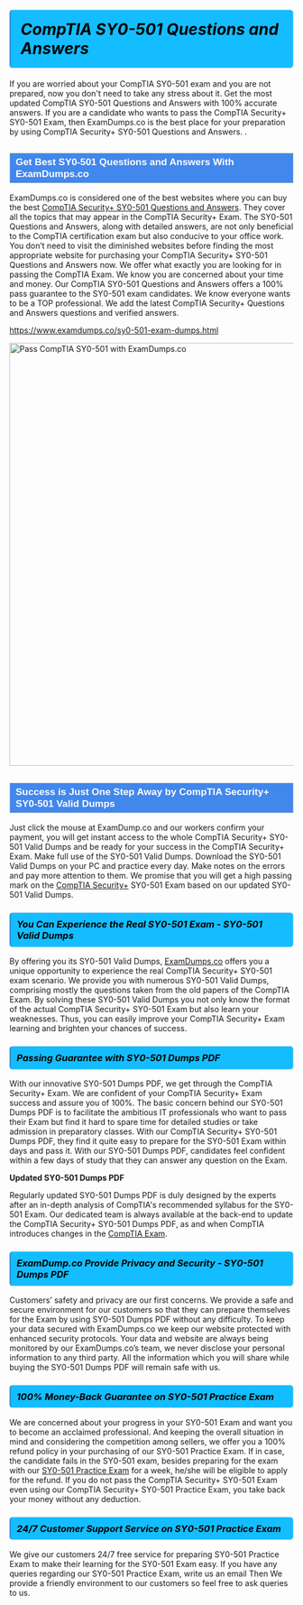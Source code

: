 <h1>                <strong><span style="display: block; color: #000000; background: #14BDFF; border: 0.5px solid #AED6F1; border-left: 3px solid #3498DB; padding: .6em; border-radius: 6px;">                     <em>CompTIA SY0-501 <span class="exam_variation">Questions and Answers</span> </em>                </span></strong>            </h1>                        <p>If you are worried about your CompTIA SY0-501 exam and you are not prepared, now you don't need to take any stress about it.             Get the most updated CompTIA SY0-501 <span class="exam_variation">Questions and Answers</span> with 100% accurate answers. If you are a candidate who wants to pass the             CompTIA Security+ SY0-501 Exam, then ExamDumps.co is the best place for your preparation by using CompTIA Security+ SY0-501 <span class="exam_variation">Questions and Answers</span>. .</p>                        <h2 style="background: #4287ec; border: 1px solid #cccccc; padding: 5px 10px;">                <span style="color: #ffffff;">                    <span style="font-size: 11pt;">                        <span style="line-height: normal;">                            <span style="font-family: Calibri,sans-serif;">                                <strong>                                    <span style="font-size: 13.0pt;">Get Best SY0-501 <span class="exam_variation">Questions and Answers</span> With ExamDumps.co</span>                                </strong>                            </span>                        </span>                    </span>                </span>            </h2>                        <p>ExamDumps.co is considered one of the best websites where you can buy the best <a href="https://www.examdumps.co/comptia-security-exam-dumps.html">CompTIA Security+ SY0-501 <span class="exam_variation">Questions and Answers</span></a>.             They cover all the topics that may appear in the CompTIA Security+ Exam. The SY0-501 <span class="exam_variation">Questions and Answers</span>,             along with detailed answers, are not only beneficial to the CompTIA certification exam but also conducive to your office work.             You don’t need to visit the diminished websites before finding the most appropriate website for purchasing your             CompTIA Security+ SY0-501 <span class="exam_variation">Questions and Answers</span> now. We offer what exactly you are looking for in passing the CompTIA Exam.             We know you are concerned about your time and money. Our CompTIA SY0-501 <span class="exam_variation">Questions and Answers</span> offers a 100% pass guarantee to the             SY0-501 exam candidates. We know everyone wants to be a TOP professional. We add the latest CompTIA Security+ <span class="exam_variation">Questions and Answers</span> questions and verified answers.</p>                        <p><a href="https://www.examdumps.co/sy0-501-exam-dumps.html">https://www.examdumps.co/sy0-501-exam-dumps.html</a></p>                        <p><a href="https://www.examdumps.co/"><img src="https://www.examdumps.co//images/banners/big-sale-20-percent-discount-offer-examdumps.jpg" class="postImage" alt="Pass CompTIA SY0-501 with ExamDumps.co" width="750"></a></p>                            <h2 style="background: #4287ec; border: 1px solid #cccccc; padding: 5px 10px;">                <span style="color: #ffffff;">                    <span style="font-size: 11pt;">                        <span style="line-height: normal;">                            <span style="font-family: Calibri,sans-serif;">                                <strong>                                    <span style="font-size: 13.0pt;">Success is Just One Step Away by CompTIA Security+ SY0-501 <span class="exam_variation2">Valid Dumps</span></span>                                </strong>                            </span>                        </span>                    </span>                </span>            </h2>                        <p>Just click the mouse at ExamDump.co and our workers confirm your payment, you will get instant access to the whole CompTIA Security+ SY0-501 <span class="exam_variation2">Valid Dumps</span>             and be ready for your success in the CompTIA Security+ Exam. Make full use of the SY0-501 <span class="exam_variation2">Valid Dumps</span>. Download the SY0-501 <span class="exam_variation2">Valid Dumps</span> on your             PC and practice every day. Make notes on the errors and pay more attention to them. We promise that you will get a high passing mark on the             <a href="https://www.examdumps.co/sy0-501-exam-dumps.html">CompTIA Security+</a> SY0-501 Exam based on our updated SY0-501 <span class="exam_variation2">Valid Dumps</span>.</p>                        <h3>                <strong>                    <span style="display: block; color: #000000; background: #14BDFF; border: 0.5px solid #AED6F1; border-left: 3px solid #3498DB; padding: .6em; border-radius: 6px;">                        <em>You Can Experience the Real SY0-501 Exam - SY0-501 <span class="exam_variation2">Valid Dumps</span></em>                    </span>                </strong>            </h3>                        <p>By offering you its SY0-501 <span class="exam_variation2">Valid Dumps</span>, <a href="https://www.examdumps.co/">ExamDumps.co</a> offers you a unique opportunity to experience the real             CompTIA Security+ SY0-501 exam scenario. We provide you with numerous SY0-501 <span class="exam_variation2">Valid Dumps</span>, comprising mostly             the questions taken from the old papers of the CompTIA Exam. By solving these SY0-501 <span class="exam_variation2">Valid Dumps</span> you not only know the format of the actual             CompTIA Security+ SY0-501 Exam but also learn your weaknesses. Thus, you can easily improve your             CompTIA Security+ Exam learning and brighten your chances of success.</p>                        <h3>                <strong>                    <span style="display: block; color: #000000; background: #14BDFF; border: 0.5px solid #AED6F1; border-left: 3px solid #3498DB; padding: .6em; border-radius: 6px;">                        <em>Passing Guarantee with SY0-501 <span class="exam_variation3">Dumps PDF</span></em>                    </span>                </strong>            </h3>                        <p>With our innovative SY0-501 <span class="exam_variation3">Dumps PDF</span>, we get through the CompTIA Security+ Exam. We are confident of your CompTIA Security+ Exam             success and assure you of 100%. The basic concern behind our SY0-501 <span class="exam_variation3">Dumps PDF</span> is to facilitate the ambitious IT professionals who want to pass their             Exam but find it hard to spare time for detailed studies or take admission in preparatory classes. With our CompTIA Security+ SY0-501 <span class="exam_variation3">Dumps PDF</span>, they             find it quite easy to prepare for the SY0-501 Exam within days and pass it. With our SY0-501 <span class="exam_variation3">Dumps PDF</span>, candidates feel confident within a few days of             study that they can answer any question on the Exam.</p>                        <p><strong>Updated SY0-501 <span class="exam_variation3">Dumps PDF</span></strong></p>                        <p>Regularly updated SY0-501 <span class="exam_variation3">Dumps PDF</span> is duly designed by the experts after an in-depth analysis of CompTIA's recommended syllabus for the SY0-501 Exam.             Our dedicated team is always available at the back-end to update the CompTIA Security+ SY0-501 <span class="exam_variation3">Dumps PDF</span>,             as and when CompTIA introduces changes in the <a href="https://www.examdumps.co/comptia-exam-dumps.html">CompTIA Exam</a>.</p>                        <h3>                <strong>                    <span style="display: block; color: #000000; background: #14BDFF; border: 0.5px solid #AED6F1; border-left: 3px solid #3498DB; padding: .6em; border-radius: 6px;">                        <em>ExamDump.co Provide Privacy and Security - SY0-501 <span class="exam_variation3">Dumps PDF</span></em>                    </span>                </strong>            </h3>                        <p>Customers’ safety and privacy are our first concerns. We provide a safe and secure environment for our customers so that they can prepare themselves for the Exam by using             SY0-501 <span class="exam_variation3">Dumps PDF</span> without any difficulty. To keep your data secured with ExamDumps.co we keep our website protected with enhanced security protocols. Your data and website             are always being monitored by our ExamDumps.co’s team, we never disclose your personal information to any third party. All the information which you will share while buying             the SY0-501 <span class="exam_variation3">Dumps PDF</span> will remain safe with us.</p>                        <h3>                <strong>                    <span style="display: block; color: #000000; background: #14BDFF; border: 0.5px solid #AED6F1; border-left: 3px solid #3498DB; padding: .6em; border-radius: 6px;">                        <em>100% Money-Back Guarantee on SY0-501 <span class="exam_variation4">Practice Exam</span></em>                    </span>                </strong>            </h3>                        <p>We are concerned about your progress in your SY0-501 Exam and want you to become an acclaimed professional. And keeping the overall situation in mind and             considering the competition among sellers, we offer you a 100% refund policy in your purchasing of our SY0-501 <span class="exam_variation4">Practice Exam</span>. If in case, the candidate fails in the             SY0-501 exam, besides preparing for the exam with our <a href="https://www.examdumps.co/sy0-501-exam-dumps.html">SY0-501 <span class="exam_variation4">Practice Exam</span></a> for a week, he/she will be eligible to apply for the refund. If you do not pass the             CompTIA Security+ SY0-501 Exam even using our CompTIA Security+ SY0-501 <span class="exam_variation4">Practice Exam</span>, you             take back your money without any deduction.</p>                        <h3>                <strong>                    <span style="display: block; color: #000000; background: #14BDFF; border: 0.5px solid #AED6F1; border-left: 3px solid #3498DB; padding: .6em; border-radius: 6px;">                        <em>24/7 Customer Support Service on SY0-501 <span class="exam_variation4">Practice Exam</span></em>                    </span>                </strong>            </h3>                        <p>We give our customers 24/7 free service for preparing SY0-501 <span class="exam_variation4">Practice Exam</span> to make their learning for the SY0-501 Exam easy. If you have any queries regarding our             SY0-501 <span class="exam_variation4">Practice Exam</span>, write us an email Then We provide a friendly environment to our customers so feel free to ask queries to us.</p>                    

